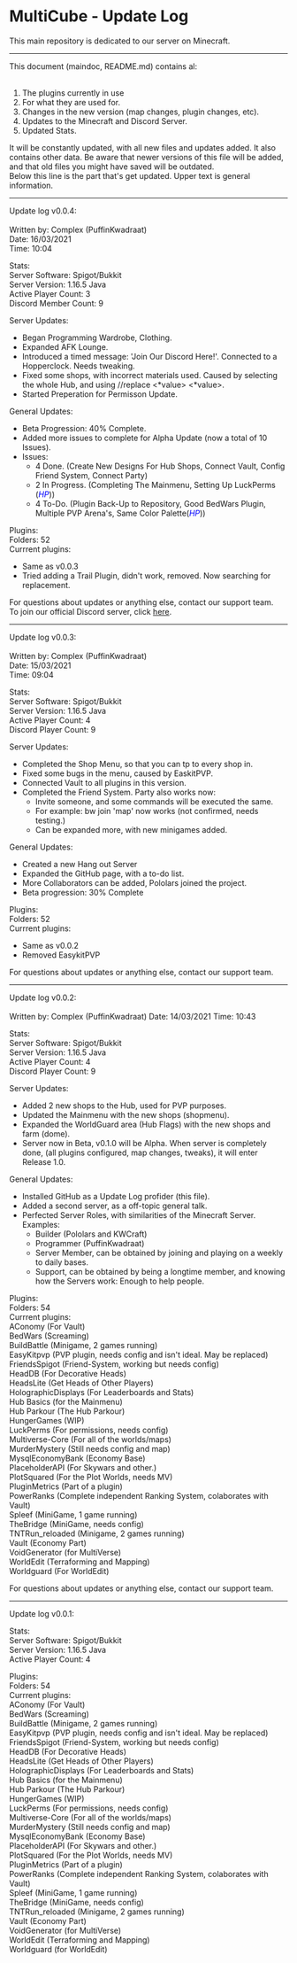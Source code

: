 # MultiCube - Update Log
This main repository is dedicated to our server on Minecraft.<br/>

----------------------------------------

This document (maindoc, README.md) contains al:<br/><br/>

1. The plugins currently in use<br/>
2. For what they are used for.<br/>
3. Changes in the new version (map changes, plugin changes, etc).<br/>
4. Updates to the Minecraft and Discord Server.<br/>
5. Updated Stats.<br/>

It will be constantly updated, with all new files and updates added. It also contains other data. Be aware that newer versions of this file will be added, and that old files you might have saved will be outdated.<br/>
Below this line is the part that's get updated. Upper text is general information.<br/>

----------------------------------------

Update log v0.0.4:<br/><br/>
Written by: Complex (PuffinKwadraat)<br/>
Date: 16/03/2021<br/>
Time: 10:04<br/>

Stats:<br/>
Server Software: Spigot/Bukkit<br/>
Server Version: 1.16.5 Java<br/>
Active Player Count: 3<br/>
Discord Member Count: 9<br/>

Server Updates:<br/>
- Began Programming Wardrobe, Clothing.<br/>
- Expanded AFK Lounge.<br/>
- Introduced a timed message: 'Join Our Discord Here!'. Connected to a Hopperclock. Needs tweaking.<br/>
- Fixed some shops, with incorrect materials used. Caused by selecting the whole Hub, and using //replace <*value> <*value>.<br/>
- Started Preperation for Permisson Update.<br/>

General Updates:<br/>
- Beta Progression: 40% Complete.<br/>
- Added more issues to complete for Alpha Update (now a total of 10 Issues).<br/>
- Issues:
    - 4 Done. (Create New Designs For Hub Shops, Connect Vault, Config Friend System, Connect Party)<br/>
    - 2 In Progress. (Completing The Mainmenu, Setting Up LuckPerms (<span style="color:blue">*HP*</span>))<br/>
    - 4 To-Do. (Plugin Back-Up to Repository, Good BedWars Plugin, Multiple PVP Arena's, Same Color Palette(<span style="color:blue">*HP*</span>))<br/>

Plugins:<br/>
Folders: 52<br/>
Currrent plugins:<br/>
- Same as v0.0.3<br/>
- Tried adding a Trail Plugin, didn't work, removed. Now searching for replacement.<br/>

For questions about updates or anything else, contact our support team.<br/>
To join our official Discord server, click [here](https://discord.gg/VSE75WkgFM).<br/>

----------------------------------------

Update log v0.0.3:<br/><br/>
Written by: Complex (PuffinKwadraat)<br/>
Date: 15/03/2021<br/>
Time: 09:04<br/>

Stats:<br/>
Server Software: Spigot/Bukkit<br/>
Server Version: 1.16.5 Java<br/>
Active Player Count: 4<br/>
Discord Player Count: 9<br/>

Server Updates:<br/>
- Completed the Shop Menu, so that you can tp to every shop in.<br/>
- Fixed some bugs in the menu, caused by EaskitPVP.<br/>
- Connected Vault to all plugins in this version.<br/>
- Completed the Friend System. Party also works now:<br/>
    - Invite someone, and some commands will be executed the same.<br/>
    - For example: bw join 'map' now works (not confirmed, needs testing.)<br/>
    - Can be expanded more, with new minigames added.<br/>

General Updates:<br/>
- Created a new Hang out Server<br/>
- Expanded the GitHub page, with a to-do list.<br/>
- More Collaborators can be added, Pololars joined the project.<br/>
- Beta progression: 30% Complete<br/>

Plugins:<br/>
Folders: 52<br/>
Currrent plugins:<br/>
- Same as v0.0.2<br/>
- Removed EasykitPVP<br/>

For questions about updates or anything else, contact our support team.<br/>

----------------------------------------

Update log v0.0.2:<br/><br/>
Written by: Complex (PuffinKwadraat)
Date: 14/03/2021
Time: 10:43

Stats:<br/>
Server Software: Spigot/Bukkit<br/>
Server Version: 1.16.5 Java<br/>
Active Player Count: 4<br/>
Discord Player Count: 9<br/>

Server Updates:<br/>
- Added 2 new shops to the Hub, used for PVP purposes.<br/>
- Updated the Mainmenu with the new shops (shopmenu).<br/>
- Expanded the WorldGuard area (Hub Flags) with the new shops and farm (dome).<br/>
- Server now in Beta, v0.1.0 will be Alpha. When server is completely done, (all plugins configured, map changes, tweaks), it will enter Release 1.0.<br/>

General Updates:<br/>
- Installed GitHub as a Update Log profider (this file).<br/>
- Added a second server, as a off-topic general talk.<br/>
- Perfected Server Roles, with similarities of the Minecraft Server. Examples:<br/>
    - Builder (Pololars and KWCraft) <br/>
    - Programmer (PuffinKwadraat) <br/>
    - Server Member, can be obtained by joining and playing on a weekly to daily bases.<br/>
    - Support, can be obtained by being a longtime member, and knowing how the Servers work: Enough to help people.<br/>

Plugins:<br/>
Folders: 54<br/>
Currrent plugins:<br/>
AConomy (For Vault)<br/>
BedWars (Screaming)<br/>
BuildBattle (Minigame, 2 games running)<br/>
EasyKitpvp (PVP plugin, needs config and isn't ideal. May be replaced)<br/>
FriendsSpigot (Friend-System, working but needs config)<br/>
HeadDB (For Decorative Heads)<br/>
HeadsLite (Get Heads of Other Players)<br/>
HolographicDisplays (For Leaderboards and Stats)<br/>
Hub Basics (for the Mainmenu)<br/>
Hub Parkour (The Hub Parkour)<br/>
HungerGames (WIP)<br/>
LuckPerms (For permissions, needs config)<br/>
Multiverse-Core (For all of the worlds/maps)<br/>
MurderMystery (Still needs config and map)<br/>
MysqlEconomyBank (Economy Base)<br/>
PlaceholderAPI (For Skywars and other.)<br/>
PlotSquared (For the Plot Worlds, needs MV)<br/>
PluginMetrics (Part of a plugin)<br/>
PowerRanks (Complete independent Ranking System, colaborates with Vault)<br/>
Spleef (MiniGame, 1 game running)<br/>
TheBridge (MiniGame, needs config)<br/>
TNTRun_reloaded (Minigame, 2 games running)<br/>
Vault (Economy Part)<br/>
VoidGenerator (for MultiVerse)<br/>
WorldEdit (Terraforming and Mapping)<br/>
Worldguard (For WorldEdit)<br/>

For questions about updates or anything else, contact our support team.<br/>

----------------------------------------

Update log v0.0.1:

Stats:<br/>
Server Software: Spigot/Bukkit<br/>
Server Version: 1.16.5 Java<br/>
Active Player Count: 4<br/>

Plugins:<br/>
Folders: 54<br/>
Currrent plugins:<br/>
AConomy (For Vault)<br/>
BedWars (Screaming)<br/>
BuildBattle (Minigame, 2 games running)<br/>
EasyKitpvp (PVP plugin, needs config and isn't ideal. May be replaced)<br/>
FriendsSpigot (Friend-System, working but needs config)<br/>
HeadDB (For Decorative Heads)<br/>
HeadsLite (Get Heads of Other Players)<br/>
HolographicDisplays (For Leaderboards and Stats)<br/>
Hub Basics (for the Mainmenu)<br/>
Hub Parkour (The Hub Parkour)<br/>
HungerGames (WIP)<br/>
LuckPerms (For permissions, needs config)<br/>
Multiverse-Core (For all of the worlds/maps)<br/>
MurderMystery (Still needs config and map)<br/>
MysqlEconomyBank (Economy Base)<br/>
PlaceholderAPI (For Skywars and other.)<br/>
PlotSquared (For the Plot Worlds, needs MV)<br/>
PluginMetrics (Part of a plugin)<br/>
PowerRanks (Complete independent Ranking System, colaborates with Vault)<br/>
Spleef (MiniGame, 1 game running)<br/>
TheBridge (MiniGame, needs config)<br/>
TNTRun_reloaded (Minigame, 2 games running)<br/>
Vault (Economy Part)<br/>
VoidGenerator (for MultiVerse)<br/>
WorldEdit (Terraforming and Mapping)<br/>
Worldguard (for WorldEdit)<br/>
